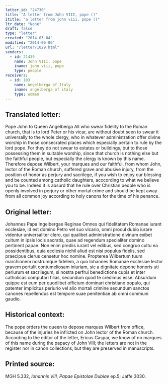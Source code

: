 ```yaml
---
letter_id: "24730"
title: "A letter from John VIII, pope ()"
ititle: "a letter from john viii, pope ()"
ltr_date: "None"
draft: false
type: "letter"
created: "2014-03-04"
modified: "2014-06-06"
url: "/letter/1029.html"
senders:
  - id: 21439
    name: John VIII, pope
    iname: john viii, pope
    type: people
receivers:
  - id: 103
    name: Angelberga of Italy
    iname: angelberga of italy
    type: woman
---
```

<h2> Translated letter:</h2>Pope John to Queen Angelberga
All who swear fidelity to the Roman church, that is  to lord Peter or his vicar, are without doubt seen to swear it universally to the whole clergy, who in whatever administration offer divine worship in those consecrated places which especially pertain to rule by the lord pope.  For they do not swear to estates or buildings, but to those  possessing them in suitable worship, since that church is nothing else but the faithful people, but especially the clergy is known by this name.  Therefore depose Wilbert, your marques and our faithful, from whom John, lector of the Roman church, suffered grave and abusive injury, from the position of honor as perjury and sacrilege, if you wish to enjoy our blessing and be counted among catholic daughters, acccording to what we believe you to be.  Indeed it is absurd that he rule over Christian people who is openly involved in perjury or other mortal crime and should be kept away from all common joy according to holy canons for the time of his penance.
<h2 class="mt-4"> Original letter:</h2>Johannes Papa Ingelbergae Reginae
Omnes qui fidelitatem Romanae iurant ecclesiae, id est domino Petro vel suo vicario, omni procul dubio iurare videntur universaliter clero, qui qualibet administratione divinum exibet cultum in ipsis locis sacratis, quae ad regendum specialiter domino pertinent papae.  Non enim prediis iurant vel edibus, sed congruo cultu ea possidentibus, quia ecclesia nichil aliud est nisi populus fidelis, sed praecipue clerus censetur hoc nomine.  Propterea Wilbertum tuum marchionem nostrumque fidelem, a quo Iohannes Romanae ecclesiae lector gravem pertulit contumeliosam iniuriam, sic a dignitate depone honoris uti periurum et sacrilegum, si nostra perfrui benedictione cupis et inter catholicas computari filias, secundum quod te credimus esse.  Absurdum quippe est eum per quodlibet officium dominari christiano populo, qui patenter implicitus periurio vel alio mortali crimine secundum sanctos canones repellendus est tempore suae penitentiae ab omni communi gaudio.
<h2 class="mt-4"> Historical context:</h2>The pope orders the queen to depose marques Wilbert from office, because of the injuries he inflicted on John lector of the Roman church.  According to  the editor of the letter, Ericus Caspar, we know of no marques of this name during the papacy of John VIII; the letters are not in the register nor in canon collections, but they are preserved in manuscripts.
<h2 class="mt-4"> Printed source:</h2><p>MGH 5.332,<em> Iohannis VIII, Papae Epistolae Dubiae</em> ep.5; Jaffe 3030.</p>
